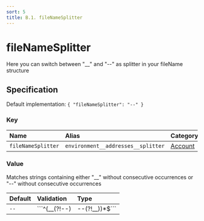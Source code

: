 ```yaml
---
sort: 5
title: B.1. fileNameSplitter
---
```


# fileNameSplitter

Here you can switch between "__" and "--" as splitter in your fileName structure


## Specification

Default implementation: ```{ "fileNameSplitter": "--" }```

### Key

| **Name** | **Alias** | **Category** |  
|:--|:--|:--|
| ```fileNameSplitter``` | ```environment__addresses__splitter``` | [Account](../options/#account) |

### Value

Matches strings containing either "__" without consecutive occurrences or "--" without consecutive occurrences

| **Default** | **Validation** | **Type** |
|:--|:--|:--|
| ```--``` | ```^(__(?!--)|--(?!__))*$``` | ```string``` |

